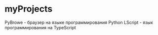 # myProjects
PyBrowe - браузер на языке программирования Python
LScript - язык программирования на TypeScript
